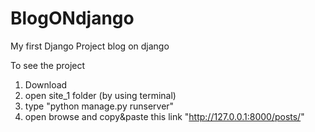 # BlogONdjango
My first Django Project blog on django

To see the project
1. Download
2. open site_1 folder (by using terminal)
3. type "python manage.py runserver"
4. open browse and copy&paste this link "http://127.0.0.1:8000/posts/"
